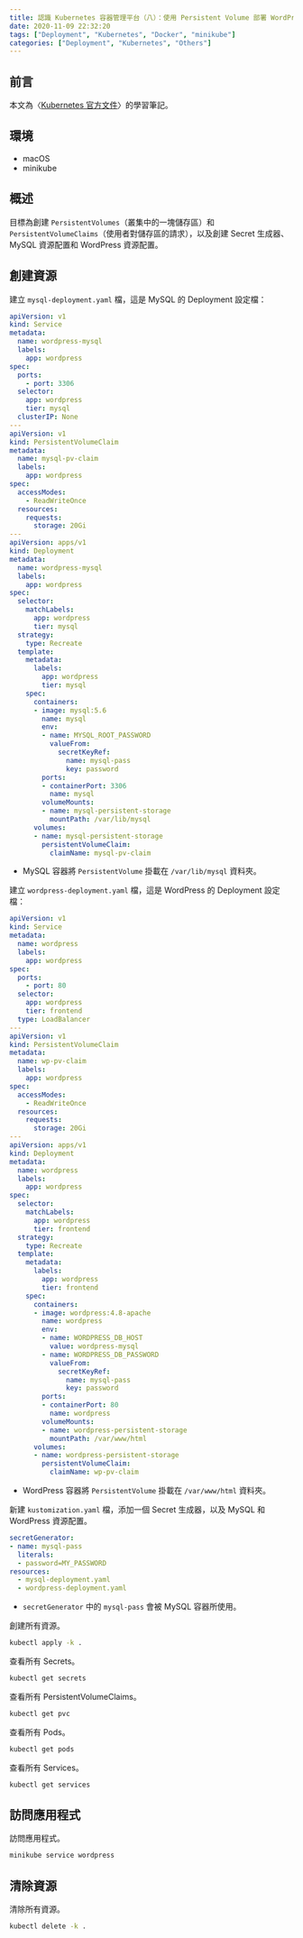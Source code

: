 ```yaml
---
title: 認識 Kubernetes 容器管理平台（八）：使用 Persistent Volume 部署 WordPress 內容管理系統
date: 2020-11-09 22:32:20
tags: ["Deployment", "Kubernetes", "Docker", "minikube"]
categories: ["Deployment", "Kubernetes", "Others"]
---
```


## 前言

本文為〈[Kubernetes 官方文件](https://kubernetes.io/docs/home/)〉的學習筆記。

## 環境

- macOS
- minikube

## 概述

目標為創建 `PersistentVolumes`（叢集中的一塊儲存區）和 `PersistentVolumeClaims`（使用者對儲存區的請求），以及創建 Secret 生成器、MySQL 資源配置和 WordPress 資源配置。

## 創建資源

建立 `mysql-deployment.yaml` 檔，這是 MySQL 的 Deployment 設定檔：

```yaml
apiVersion: v1
kind: Service
metadata:
  name: wordpress-mysql
  labels:
    app: wordpress
spec:
  ports:
    - port: 3306
  selector:
    app: wordpress
    tier: mysql
  clusterIP: None
---
apiVersion: v1
kind: PersistentVolumeClaim
metadata:
  name: mysql-pv-claim
  labels:
    app: wordpress
spec:
  accessModes:
    - ReadWriteOnce
  resources:
    requests:
      storage: 20Gi
---
apiVersion: apps/v1
kind: Deployment
metadata:
  name: wordpress-mysql
  labels:
    app: wordpress
spec:
  selector:
    matchLabels:
      app: wordpress
      tier: mysql
  strategy:
    type: Recreate
  template:
    metadata:
      labels:
        app: wordpress
        tier: mysql
    spec:
      containers:
      - image: mysql:5.6
        name: mysql
        env:
        - name: MYSQL_ROOT_PASSWORD
          valueFrom:
            secretKeyRef:
              name: mysql-pass
              key: password
        ports:
        - containerPort: 3306
          name: mysql
        volumeMounts:
        - name: mysql-persistent-storage
          mountPath: /var/lib/mysql
      volumes:
      - name: mysql-persistent-storage
        persistentVolumeClaim:
          claimName: mysql-pv-claim
```

- MySQL 容器將 `PersistentVolume` 掛載在 `/var/lib/mysql` 資料夾。

建立 `wordpress-deployment.yaml` 檔，這是 WordPress 的 Deployment 設定檔：

```yaml
apiVersion: v1
kind: Service
metadata:
  name: wordpress
  labels:
    app: wordpress
spec:
  ports:
    - port: 80
  selector:
    app: wordpress
    tier: frontend
  type: LoadBalancer
---
apiVersion: v1
kind: PersistentVolumeClaim
metadata:
  name: wp-pv-claim
  labels:
    app: wordpress
spec:
  accessModes:
    - ReadWriteOnce
  resources:
    requests:
      storage: 20Gi
---
apiVersion: apps/v1
kind: Deployment
metadata:
  name: wordpress
  labels:
    app: wordpress
spec:
  selector:
    matchLabels:
      app: wordpress
      tier: frontend
  strategy:
    type: Recreate
  template:
    metadata:
      labels:
        app: wordpress
        tier: frontend
    spec:
      containers:
      - image: wordpress:4.8-apache
        name: wordpress
        env:
        - name: WORDPRESS_DB_HOST
          value: wordpress-mysql
        - name: WORDPRESS_DB_PASSWORD
          valueFrom:
            secretKeyRef:
              name: mysql-pass
              key: password
        ports:
        - containerPort: 80
          name: wordpress
        volumeMounts:
        - name: wordpress-persistent-storage
          mountPath: /var/www/html
      volumes:
      - name: wordpress-persistent-storage
        persistentVolumeClaim:
          claimName: wp-pv-claim
```

- WordPress 容器將 `PersistentVolume` 掛載在 `/var/www/html` 資料夾。

新建 `kustomization.yaml` 檔，添加一個 Secret 生成器，以及 MySQL 和 WordPress 資源配置。

```yaml
secretGenerator:
- name: mysql-pass
  literals:
  - password=MY_PASSWORD
resources:
  - mysql-deployment.yaml
  - wordpress-deployment.yaml
```

- `secretGenerator` 中的 `mysql-pass` 會被 MySQL 容器所使用。

創建所有資源。

```bash
kubectl apply -k .
```

查看所有 Secrets。

```bash
kubectl get secrets
```

查看所有 PersistentVolumeClaims。

```bash
kubectl get pvc
```

查看所有 Pods。

```bash
kubectl get pods
```

查看所有 Services。

```bash
kubectl get services
```

## 訪問應用程式

訪問應用程式。

```bash
minikube service wordpress
```

## 清除資源

清除所有資源。

```bash
kubectl delete -k .
```
